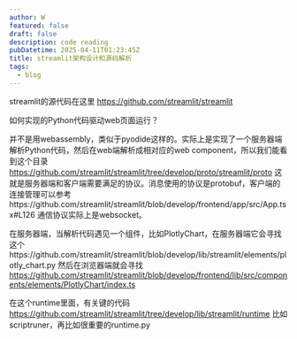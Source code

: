 ```yaml
---
author: W
featured: false
draft: false
description: code reading
pubDatetime: 2025-04-11T01:23:45Z
title: streamlit架构设计和源码解析
tags:
  - blog
---
```


streamlit的源代码在这里 https://github.com/streamlit/streamlit

如何实现的Python代码驱动web页面运行？

并不是用webassembly，类似于pyodide这样的。实际上是实现了一个服务器端解析Python代码，然后在web端解析成相对应的web component，所以我们能看到这个目录 https://github.com/streamlit/streamlit/tree/develop/proto/streamlit/proto 这就是服务器端和客户端需要满足的协议。消息使用的协议是protobuf，客户端的连接管理可以参考https://github.com/streamlit/streamlit/blob/develop/frontend/app/src/App.tsx#L126 通信协议实际上是websocket。

在服务器端，当解析代码遇见一个组件，比如PlotlyChart，在服务器端它会寻找这个https://github.com/streamlit/streamlit/blob/develop/lib/streamlit/elements/plotly_chart.py 然后在浏览器端就会寻找 https://github.com/streamlit/streamlit/blob/develop/frontend/lib/src/components/elements/PlotlyChart/index.ts

在这个runtime里面，有关键的代码 https://github.com/streamlit/streamlit/tree/develop/lib/streamlit/runtime 比如scriptruner，再比如很重要的runtime.py
